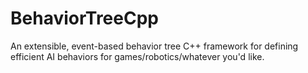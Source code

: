 # BehaviorTreeCpp

An extensible, event-based behavior tree C++ framework for defining efficient AI behaviors for games/robotics/whatever you'd like.
